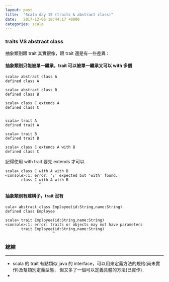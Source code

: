 ```yaml
---
layout: post
title:  "Scala day 15 (traits & abstract class)"
date:   2017-12-06 10:44:17 +0800
categories: scala
---
```


### traits VS abstract class
抽象類別跟 trait 其實很像，跟 trait 還是有一些差異 : 

#### 抽象類別只能被單一繼承，trait 可以被單一繼承又可以 with 多個

```console
scala> abstract class A
defined class A

scala> abstract class B
defined class B

scala> class C extends A
defined class C


scala> trait A
defined trait A

scala> trait B
defined trait B

scala> class C extends A with B
defined class C
```
記得使用 with trait 要先 extends 才可以

```console
scala> class C with A with B
<console>:1: error: ';' expected but 'with' found.
       class C with A with B
               ^
```

#### 抽象類別有建構子，trait 沒有
```console
cala> abstract class Employee(id:String,name:String)
defined class Employee

scala> trait Employee(id:String,name:String)
<console>:1: error: traits or objects may not have parameters
       trait Employee(id:String,name:String)
                     ^
```




### 總結
- - -
* scala 的 trait 有點類似 java 的 interface，可以用來定義方法的規格(尚未實作)及幫類別定義型態，
但又多了一個可以定義具體的方法(已實作)．
* 


